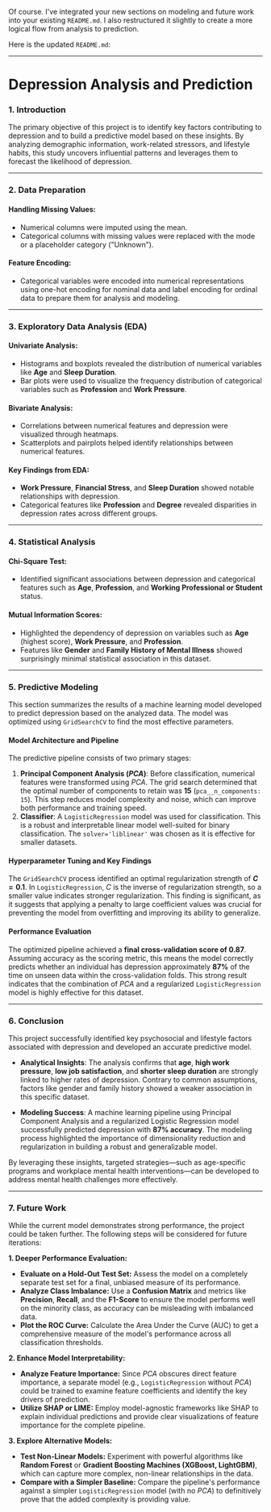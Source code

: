 Of course. I've integrated your new sections on modeling and future work into your existing `README.md`. I also restructured it slightly to create a more logical flow from analysis to prediction.

Here is the updated `README.md`:

---

# Depression Analysis and Prediction

### 1. Introduction
The primary objective of this project is to identify key factors contributing to depression and to build a predictive model based on these insights. By analyzing demographic information, work-related stressors, and lifestyle habits, this study uncovers influential patterns and leverages them to forecast the likelihood of depression.

---

### 2. Data Preparation
#### **Handling Missing Values**:
- Numerical columns were imputed using the mean.
- Categorical columns with missing values were replaced with the mode or a placeholder category ("Unknown").

#### **Feature Encoding**:
- Categorical variables were encoded into numerical representations using one-hot encoding for nominal data and label encoding for ordinal data to prepare them for analysis and modeling.

---

### 3. Exploratory Data Analysis (EDA)
#### **Univariate Analysis**:
- Histograms and boxplots revealed the distribution of numerical variables like **Age** and **Sleep Duration**.
- Bar plots were used to visualize the frequency distribution of categorical variables such as **Profession** and **Work Pressure**.

#### **Bivariate Analysis**:
- Correlations between numerical features and depression were visualized through heatmaps.
- Scatterplots and pairplots helped identify relationships between numerical features.

#### **Key Findings from EDA**:
- **Work Pressure**, **Financial Stress**, and **Sleep Duration** showed notable relationships with depression.
- Categorical features like **Profession** and **Degree** revealed disparities in depression rates across different groups.

---

### 4. Statistical Analysis
#### **Chi-Square Test**:
- Identified significant associations between depression and categorical features such as **Age**, **Profession**, and **Working Professional or Student** status.

#### **Mutual Information Scores**:
- Highlighted the dependency of depression on variables such as **Age** (highest score), **Work Pressure**, and **Profession**.
- Features like **Gender** and **Family History of Mental Illness** showed surprisingly minimal statistical association in this dataset.

---

### 5. Predictive Modeling
This section summarizes the results of a machine learning model developed to predict depression based on the analyzed data. The model was optimized using `GridSearchCV` to find the most effective parameters.

#### **Model Architecture and Pipeline**
The predictive pipeline consists of two primary stages:
1.  **Principal Component Analysis ($PCA$)**: Before classification, numerical features were transformed using $PCA$. The grid search determined that the optimal number of components to retain was **15** (`pca__n_components: 15`). This step reduces model complexity and noise, which can improve both performance and training speed.
2.  **Classifier**: A `LogisticRegression` model was used for classification. This is a robust and interpretable linear model well-suited for binary classification. The `solver='liblinear'` was chosen as it is effective for smaller datasets.

#### **Hyperparameter Tuning and Key Findings**
The `GridSearchCV` process identified an optimal regularization strength of **$C=0.1$**. In `LogisticRegression`, $C$ is the inverse of regularization strength, so a smaller value indicates stronger regularization. This finding is significant, as it suggests that applying a penalty to large coefficient values was crucial for preventing the model from overfitting and improving its ability to generalize.

#### **Performance Evaluation**
The optimized pipeline achieved a **final cross-validation score of 0.87**. Assuming accuracy as the scoring metric, this means the model correctly predicts whether an individual has depression approximately **87%** of the time on unseen data within the cross-validation folds. This strong result indicates that the combination of $PCA$ and a regularized `LogisticRegression` model is highly effective for this dataset.

---

### 6. Conclusion
This project successfully identified key psychosocial and lifestyle factors associated with depression and developed an accurate predictive model.

- **Analytical Insights**: The analysis confirms that **age**, **high work pressure**, **low job satisfaction**, and **shorter sleep duration** are strongly linked to higher rates of depression. Contrary to common assumptions, factors like gender and family history showed a weaker association in this specific dataset.

- **Modeling Success**: A machine learning pipeline using Principal Component Analysis and a regularized Logistic Regression model successfully predicted depression with **87% accuracy**. The modeling process highlighted the importance of dimensionality reduction and regularization in building a robust and generalizable model.

By leveraging these insights, targeted strategies—such as age-specific programs and workplace mental health interventions—can be developed to address mental health challenges more effectively.

---

### 7. Future Work
While the current model demonstrates strong performance, the project could be taken further. The following steps will be considered for future iterations:

**1. Deeper Performance Evaluation:**
* **Evaluate on a Hold-Out Test Set:** Assess the model on a completely separate test set for a final, unbiased measure of its performance.
* **Analyze Class Imbalance:** Use a **Confusion Matrix** and metrics like **Precision**, **Recall**, and the **F1-Score** to ensure the model performs well on the minority class, as accuracy can be misleading with imbalanced data.
* **Plot the ROC Curve:** Calculate the Area Under the Curve (AUC) to get a comprehensive measure of the model's performance across all classification thresholds.

**2. Enhance Model Interpretability:**
* **Analyze Feature Importance:** Since $PCA$ obscures direct feature importance, a separate model (e.g., `LogisticRegression` without $PCA$) could be trained to examine feature coefficients and identify the key drivers of prediction.
* **Utilize SHAP or LIME:** Employ model-agnostic frameworks like SHAP to explain individual predictions and provide clear visualizations of feature importance for the complete pipeline.

**3. Explore Alternative Models:**
* **Test Non-Linear Models:** Experiment with powerful algorithms like **Random Forest** or **Gradient Boosting Machines (XGBoost, LightGBM)**, which can capture more complex, non-linear relationships in the data.
* **Compare with a Simpler Baseline:** Compare the pipeline's performance against a simpler `LogisticRegression` model (with no $PCA$) to definitively prove that the added complexity is providing value.